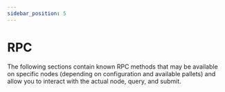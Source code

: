 ```yaml
---
sidebar_position: 5
---
```


# RPC

 

The following sections contain known RPC methods that may be available on specific nodes (depending on configuration and available pallets) and allow you to interact with the actual node, query, and submit.
